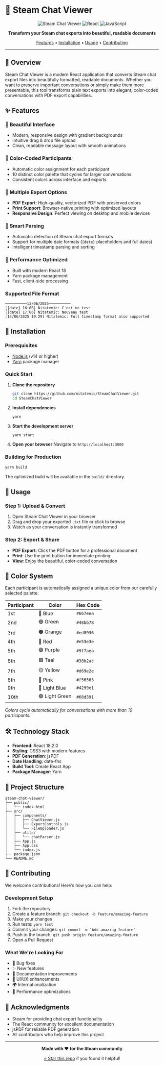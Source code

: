 # 💬 Steam Chat Viewer

<div align="center">

![Steam Chat Viewer](https://img.shields.io/badge/SteamChatViewer-blue?style=for-the-badge&logo=steam)
![React](https://img.shields.io/badge/React-18.2.0-61DAFB?style=for-the-badge&logo=react)
![JavaScript](https://img.shields.io/badge/JavaScript-ES6+-F7DF1E?style=for-the-badge&logo=javascript)

**Transform your Steam chat exports into beautiful, readable documents**

[Features](#-features) • [Installation](#-installation) • [Usage](#-usage) • [Contributing](#-contributing)

</div>

---

## 📖 Overview

Steam Chat Viewer is a modern React application that converts Steam chat export files into beautifully formatted, readable documents. Whether you want to preserve important conversations or simply make them more presentable, this tool transforms plain text exports into elegant, color-coded conversations with PDF export capabilities.

## ✨ Features

### 🎨 **Beautiful Interface**
- Modern, responsive design with gradient backgrounds
- Intuitive drag & drop file upload
- Clean, readable message layout with smooth animations

### 🌈 **Color-Coded Participants**
- Automatic color assignment for each participant
- 10 distinct color palette that cycles for larger conversations
- Consistent colors across interface and exports

### 📄 **Multiple Export Options**
- **PDF Export**: High-quality, vectorized PDF with preserved colors
- **Print Support**: Browser-native printing with optimized layouts
- **Responsive Design**: Perfect viewing on desktop and mobile devices

### 🔧 **Smart Parsing**
- Automatic detection of Steam chat export formats
- Support for multiple date formats (`{date}` placeholders and full dates)
- Intelligent timestamp parsing and sorting

### 🚀 **Performance Optimized**
- Built with modern React 18
- Yarn package management
- Fast, client-side processing

### Supported File Format
```
──────────13/06/2025──────────
[{date} 16:06] Nitatemic: C'est un test
[{date} 17:06] Nitatemic: Nouveau test
[13/06/2025 19:29] Nitatemic: Full timestamp format also supported
```

## 🚀 Installation

### Prerequisites
- [Node.js](https://nodejs.org/) (v14 or higher)
- [Yarn](https://yarnpkg.com/) package manager

### Quick Start

1. **Clone the repository**
   ```bash
   git clone https://github.com/nitatemic/SteamChatViewer.git
   cd SteamChatViewer
   ```

2. **Install dependencies**
   ```bash
   yarn
   ```

3. **Start the development server**
   ```bash
   yarn start
   ```

4. **Open your browser**
   Navigate to `http://localhost:3000`

### Building for Production

```bash
yarn build
```

The optimized build will be available in the `build/` directory.

## 📝 Usage

### Step 1: Upload & Convert
1. Open Steam Chat Viewer in your browser
2. Drag and drop your exported `.txt` file or click to browse
3. Watch as your conversation is instantly transformed

### Step 2: Export & Share
- **PDF Export**: Click the PDF button for a professional document
- **Print**: Use the print button for immediate printing
- **View**: Enjoy the beautiful, color-coded conversation

## 🎨 Color System

Each participant is automatically assigned a unique color from our carefully selected palette:

| Participant | Color | Hex Code |
|-------------|-------|----------|
| 1st | 🔵 Blue | `#667eea` |
| 2nd | 🟢 Green | `#48bb78` |
| 3rd | 🟠 Orange | `#ed8936` |
| 4th | 🔴 Red | `#e53e3e` |
| 5th | 🟣 Purple | `#9f7aea` |
| 6th | 🟦 Teal | `#38b2ac` |
| 7th | 🟡 Yellow | `#d69e2e` |
| 8th | 🌹 Pink | `#f56565` |
| 9th | 🔷 Light Blue | `#4299e1` |
| 10th | 🟢 Light Green | `#68d391` |

*Colors cycle automatically for conversations with more than 10 participants.*

## 🛠️ Technology Stack

- **Frontend**: React 18.2.0
- **Styling**: CSS3 with modern features
- **PDF Generation**: jsPDF
- **Date Handling**: date-fns
- **Build Tool**: Create React App
- **Package Manager**: Yarn

## 📁 Project Structure

```
steam-chat-viewer/
├── public/
│   └── index.html
├── src/
│   ├── components/
│   │   ├── ChatViewer.js
│   │   ├── ExportControls.js
│   │   └── FileUploader.js
│   ├── utils/
│   │   └── chatParser.js
│   ├── App.js
│   ├── App.css
│   └── index.js
├── package.json
└── README.md
```

## 🤝 Contributing

We welcome contributions! Here's how you can help:

### Development Setup
1. Fork the repository
2. Create a feature branch: `git checkout -b feature/amazing-feature`
3. Make your changes
4. Run tests: `yarn test`
5. Commit your changes: `git commit -m 'Add amazing feature'`
6. Push to the branch: `git push origin feature/amazing-feature`
7. Open a Pull Request

### What We're Looking For
- 🐛 Bug fixes
- ✨ New features
- 📖 Documentation improvements
- 🎨 UI/UX enhancements
- 🌍 Internationalization
- 🔧 Performance optimizations


## 🙏 Acknowledgments

- Steam for providing chat export functionality
- The React community for excellent documentation
- jsPDF for reliable PDF generation
- All contributors who help improve this project

---

<div align="center">

**Made with ❤️ for the Steam community**

[⭐ Star this repo](https://github.com/yourusername/steam-chat-viewer) if you found it helpful!

</div>
